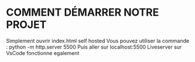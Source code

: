 # COMMENT DÉMARRER NOTRE PROJET

Simplement ouvrir index.html self hosted
Vous pouvez utiliser la commande : python -m http.server 5500
Puis aller sur localhost:5500
Liveserver sur VsCode fonctionne egalement
